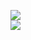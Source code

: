 [![](https://img.shields.io/badge/Made%20With-Github%20Spray-lightgrey.svg?style=for-the-badge&logo=github)](https://github.com/Annihil/github-spray#2543)  
[![](https://i.imgur.com/2DrTn0Z.gif)](https://github.com/Annihil/github-spray)